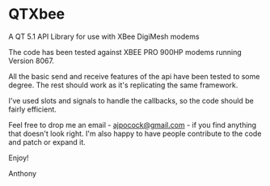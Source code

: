 QTXbee
======

A QT 5.1 API Library for use with XBee DigiMesh modems 

The code has been tested against XBEE PRO 900HP modems running Version 8067.

All the basic send and receive features of the api have been tested to some degree.  The rest should work as it's replicating the same framework.

I've used slots and signals to handle the callbacks, so the code should be fairly efficient.

Feel free to drop me an email - ajpocock@gmail.com - if you find anything that doesn't look right.  I'm also happy to have people contribute to the code and patch or expand it.

Enjoy!

Anthony
